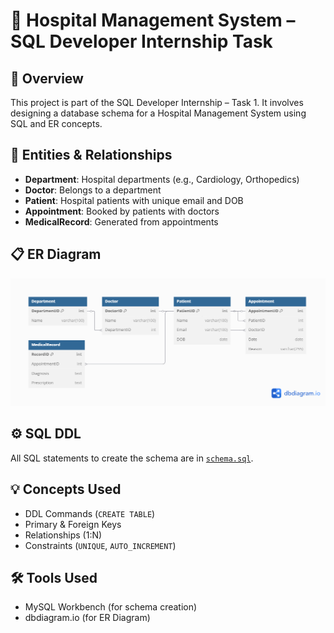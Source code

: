# 🏥 Hospital Management System – SQL Developer Internship Task

## 📌 Overview
This project is part of the SQL Developer Internship – Task 1. It involves designing a database schema for a Hospital Management System using SQL and ER concepts.

## 🧱 Entities & Relationships
- **Department**: Hospital departments (e.g., Cardiology, Orthopedics)
- **Doctor**: Belongs to a department
- **Patient**: Hospital patients with unique email and DOB
- **Appointment**: Booked by patients with doctors
- **MedicalRecord**: Generated from appointments

## 📋 ER Diagram
![ER Diagram](hospitalmanagement_erdiagram.png)

## ⚙️ SQL DDL
All SQL statements to create the schema are in [`schema.sql`](schema.sql).

## 💡 Concepts Used
- DDL Commands (`CREATE TABLE`)
- Primary & Foreign Keys
- Relationships (1:N)
- Constraints (`UNIQUE`, `AUTO_INCREMENT`)

## 🛠 Tools Used
- MySQL Workbench (for schema creation)
- dbdiagram.io (for ER Diagram)


